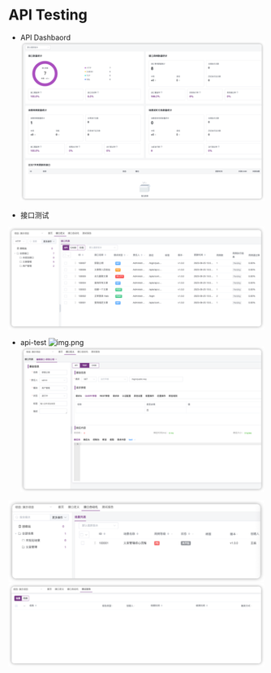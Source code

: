 # API Testing

- API Dashbaord
![img.png](dashboard.png)

- 接口测试

![img.png](api-cases.png)

- api-test
![img.png](api-test.png)
![img.png](api-test-run-single.png)

![img.png](api-scenarios.png)
![img.png](test-report.png)